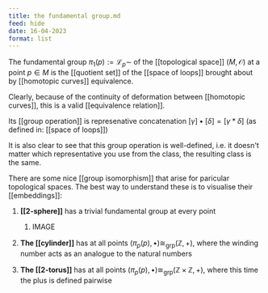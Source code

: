 ```yaml
---
title: the fundamental group.md
feed: hide
date: 16-04-2023
format: list
---
```



The fundamental group $\pi_1(p) := \mathscr L_p\sim$ of the [[topological space]] $(M, \mathcal O)$ at a point $p\in M$ is the [[quotient set]] of the [[space of loops]] brought about by [[homotopic curves]] equivalence.

Clearly, because of the continuity of deformation between [[homotopic curves]], this is a valid [[equivalence relation]].

Its [[group operation]] is represenative concatenation $[\gamma]\bullet[\delta] = [\gamma\ast\delta]$ (as defined in: [[space of loops]])

It is also clear to see that this group operation is well-defined, i.e. it doesn't matter which representative you use from the class, the resulting class is the same.

There are some nice [[group isomorphism]] that arise for paricular topological spaces. The best way to understand these is to visualise their [[embeddings]]:

1. **[[2-sphere]]** has a trivial fundamental group at every point
	1. IMAGE

2. **The [[cylinder]]** has at all points $(\pi_p(p), \bullet)\cong_\text{grp} (\mathbb{Z}, +)$, where the winding number acts as an analogue to the natural numbers

3. **The [[2-torus]]** has at all points $(\pi_p(p), \bullet)\cong_\text{grp} (\mathbb{Z}\times\mathbb{Z}, +)$, where this time the plus is defined pairwise
